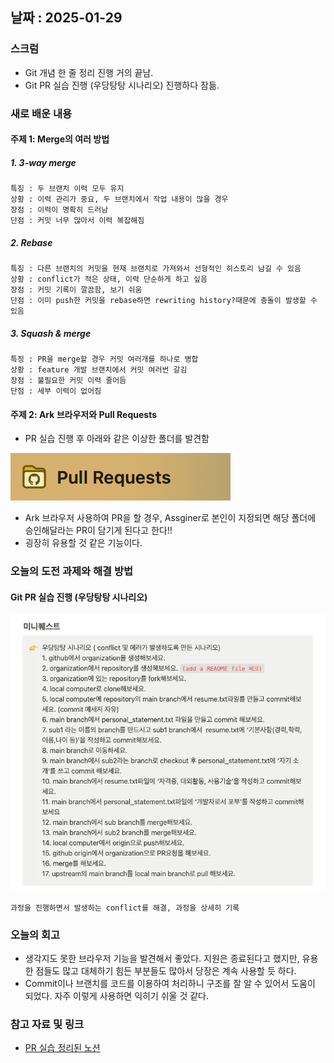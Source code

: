 ## 날짜 : 2025-01-29

### 스크럼
- Git 개념 한 줄 정리 진행 거의 끝남.
- Git PR 실습 진행 (우당탕탕 시나리오) 진행하다 잠듦.

### 새로 배운 내용
#### 주제 1: Merge의 여러 방법
##### 1. 3-way merge
    특징 : 두 브랜치 이력 모두 유지
    상황 : 이력 관리가 중요, 두 브랜치에서 작업 내용이 많을 경우
    장점 : 이력이 명확히 드러남
    단점 : 커밋 너무 많아서 이력 복잡해짐
##### 2. Rebase 
    특징 : 다른 브랜치의 커밋을 현재 브랜치로 가져와서 선형적인 히스토리 남길 수 있음
    상황 : conflict가 적은 상태, 이력 단순하게 하고 싶음
    장점 : 커밋 기록이 깔끔함, 보기 쉬움
    단점 : 이미 push한 커밋을 rebase하면 rewriting history?때문에 충돌이 발생할 수 있음
##### 3. Squash & merge
    특징 : PR을 merge할 경우 커밋 여러개를 하나로 병합
    상황 : feature 개발 브랜치에서 커밋 여러번 갈김
    장점 : 불필요한 커밋 이력 줄어듬
    단점 : 세부 이력이 없어짐

#### 주제 2: Ark 브라우저와 Pull Requests
- PR 실습 진행 후 아래와 같은 이상한 폴더를 발견함

![alt text](img/image-1.png)
- Ark 브라우저 사용하여 PR을 할 경우, Assginer로 본인이 지정되면 해당 폴더에 승인해달라는 PR이 담기게 된다고 한다!!
- 굉장히 유용할 것 같은 기능이다.

### 오늘의 도전 과제와 해결 방법
#### Git PR 실습 진행 (우당탕탕 시나리오)
![alt text](img/image-2.png)

    과정을 진행하면서 발생하는 conflict를 해결, 과정을 상세히 기록

### 오늘의 회고
- 생각지도 못한 브라우저 기능을 발견해서 좋았다. 지원은 종료된다고 했지만, 유용한 점들도 많고 대체하기 힘든 부분들도 많아서 당장은 계속 사용할 듯 하다.
- Commit이나 브랜치를 코드를 이용하여 처리하니 구조를 잘 알 수 있어서 도움이 되었다. 자주 이렇게 사용하면 익히기 쉬울 것 같다.

### 참고 자료 및 링크
- [PR 실습 정리된 노션](https://helpful-diadem-529.notion.site/Git-1894356f245c809e90d0fa491742b871?pvs=74)
